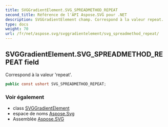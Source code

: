 ```yaml
---
title: SVGGradientElement.SVG_SPREADMETHOD_REPEAT
second_title: Référence de l'API Aspose.SVG pour .NET
description: SVGGradientElement champ. Correspond à la valeur repeat.
type: docs
weight: 70
url: /fr/net/aspose.svg/svggradientelement/svg_spreadmethod_repeat/
---
```

## SVGGradientElement.SVG_SPREADMETHOD_REPEAT field

Correspond à la valeur 'repeat'.

```csharp
public const ushort SVG_SPREADMETHOD_REPEAT;
```

### Voir également

* class [SVGGradientElement](../)
* espace de noms [Aspose.Svg](../../svggradientelement/)
* Assemblée [Aspose.SVG](../../../)


